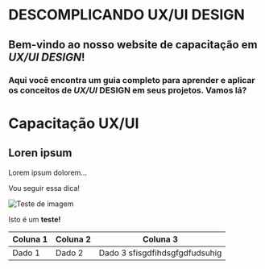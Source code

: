 # DESCOMPLICANDO UX/UI DESIGN
## Bem-vindo ao nosso website de capacitação em *UX/UI DESIGN*!
### Aqui você encontra um guia completo para aprender e aplicar os conceitos de *UX/UI* DESIGN em seus projetos. Vamos lá?
# Capacitação UX/UI

## Loren ipsum

Lorem ipsum dolorem...

Vou seguir essa dica!

![Teste de imagem](https://mdg.imgix.net/assets/images/san-juan-mountains.jpg?auto=format&fit=clip&q=40&w=1080)

Isto é um <strong>teste!</strong>

| Coluna 1 | Coluna 2 | Coluna 3 |
| -------- | -------- | -------- |
| Dado 1       | Dado 2 | Dado 3 sfisgdfihdsgfgdfudsuhig |